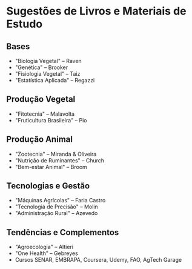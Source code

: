 # Sugestões de Livros e Materiais de Estudo

## Bases
- "Biologia Vegetal" – Raven
- "Genética" – Brooker
- "Fisiologia Vegetal" – Taiz
- "Estatística Aplicada" – Regazzi

## Produção Vegetal
- "Fitotecnia" – Malavolta
- "Fruticultura Brasileira" – Pio

## Produção Animal
- "Zootecnia" – Miranda & Oliveira
- "Nutrição de Ruminantes" – Church
- "Bem-estar Animal" – Broom

## Tecnologias e Gestão
- "Máquinas Agrícolas" – Faria Castro
- "Tecnologia de Precisão" – Molin
- "Administração Rural" – Azevedo

## Tendências e Complementos
- "Agroecologia" – Altieri
- "One Health" – Gebreyes
- Cursos SENAR, EMBRAPA, Coursera, Udemy, FAO, AgTech Garage
